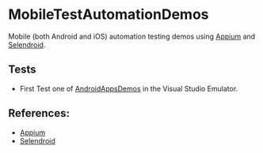 # MobileTestAutomationDemos

Mobile (both Android and iOS) automation testing demos using [Appium](http://appium.io/) and [Selendroid](http://selendroid.io/).


## Tests 

+ First Test one of [AndroidAppsDemos](https://github.com/hansongwang/AndroidAppsDemos) in the Visual Studio Emulator.  


## References:

+ [Appium](http://appium.io/) 
+ [Selendroid](http://selendroid.io/)

